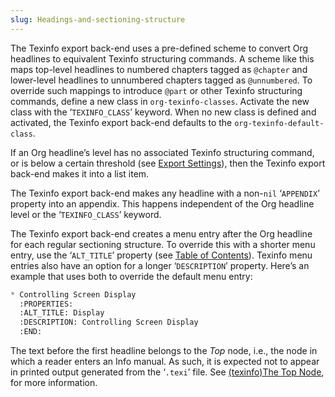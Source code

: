 ```yaml
---
slug: Headings-and-sectioning-structure
---
```


The Texinfo export back-end uses a pre-defined scheme to convert Org headlines to equivalent Texinfo structuring commands. A scheme like this maps top-level headlines to numbered chapters tagged as `@chapter` and lower-level headlines to unnumbered chapters tagged as `@unnumbered`. To override such mappings to introduce `@part` or other Texinfo structuring commands, define a new class in `org-texinfo-classes`. Activate the new class with the ‘`TEXINFO_CLASS`’ keyword. When no new class is defined and activated, the Texinfo export back-end defaults to the `org-texinfo-default-class`.

If an Org headline’s level has no associated Texinfo structuring command, or is below a certain threshold (see [Export Settings](Export-Settings)), then the Texinfo export back-end makes it into a list item.

The Texinfo export back-end makes any headline with a non-`nil` ‘`APPENDIX`’ property into an appendix. This happens independent of the Org headline level or the ‘`TEXINFO_CLASS`’ keyword.

The Texinfo export back-end creates a menu entry after the Org headline for each regular sectioning structure. To override this with a shorter menu entry, use the ‘`ALT_TITLE`’ property (see [Table of Contents](Table-of-Contents)). Texinfo menu entries also have an option for a longer ‘`DESCRIPTION`’ property. Here’s an example that uses both to override the default menu entry:

```lisp
* Controlling Screen Display
  :PROPERTIES:
  :ALT_TITLE: Display
  :DESCRIPTION: Controlling Screen Display
  :END:
```

The text before the first headline belongs to the *Top* node, i.e., the node in which a reader enters an Info manual. As such, it is expected not to appear in printed output generated from the ‘`.texi`’ file. See [(texinfo)The Top Node](https://www.gnu.org/software/texinfo/manual/texinfo/texinfo.html#The-Top-Node), for more information.
